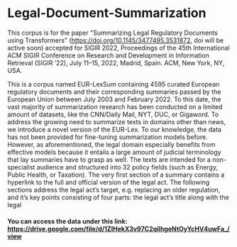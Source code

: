 # Legal-Document-Summarization

This corpus is for the paper "Summarizing Legal Regulatory Documents using Transformers" (https://doi.org/10.1145/3477495.3531872, doi will be active soon) accepted for SIGIR 2022, Proceedings of the 45th International ACM SIGIR Conference on Research and Development in Information Retrieval (SIGIR ’22), July 11–15, 2022, Madrid, Spain. ACM, New York, NY, USA.

This is a corpus named EUR-LexSum containing 4595 curated European regulatory documents and their corresponding summaries passed by the
European Union between July 2003 and February 2022. To this date, the vast majority of summarization research has been conducted on a limited amount of datasets, like the CNN/Daily Mail, NYT, DUC, or Gigaword. To address the growing need to summarize texts in domains other than news, we introduce a novel version of the EUR-Lex. To our knowledge, the data has not been
provided for fine-tuning summarization models before. However, as aforementioned, the legal domain especially benefits from effective models because it entails a large amount of judicial terminology that lay summaries have to grasp as well. The texts are intended for a non-specialist audience and structured into 32 policy fields (such as Energy, Public Health, or Taxation). The very first section of a summary contains a hyperlink to the full and official version of the legal act. The following sections address the legal act’s target, e.g. replacing an older regulation, and it’s key points consisting of four parts: the legal act’s title along with the legal

#### You can access the data under this link: https://drive.google.com/file/d/1ZlHekX3v97C2qilhgeNtOyYcHV4uwFa_/view

